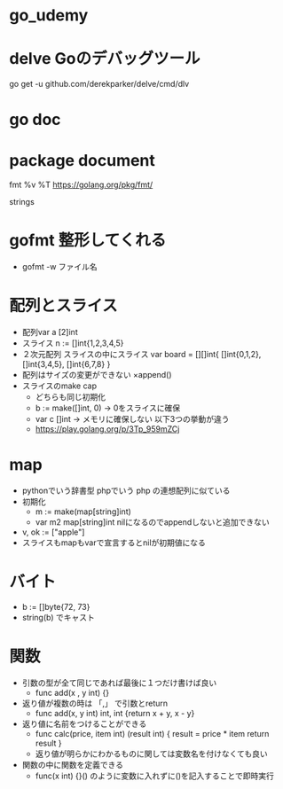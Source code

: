 # go_udemy

# delve Goのデバッグツール
go get -u github.com/derekparker/delve/cmd/dlv

# go doc 

# package document
fmt
%v %T
https://golang.org/pkg/fmt/ 

strings

# gofmt 整形してくれる
- gofmt -w ファイル名

# 配列とスライス　
- 配列var a [2]int
- スライス n := []int{1,2,3,4,5}
- ２次元配列 スライスの中にスライス
    var board = [][]int{
        []int{0,1,2},
        []int{3,4,5},
        []int{6,7,8}
    }
- 配列はサイズの変更ができない ×append()
- スライスのmake cap
    - どちらも同じ初期化
    - b := make([]int, 0) → 0をスライスに確保
    - var c []int → メモリに確保しない
    以下3つの挙動が違う
    - https://play.golang.org/p/3Tp_959mZCj 

# map
- pythonでいう辞書型 phpでいう php の連想配列に似ている
- 初期化 
    - m := make(map[string]int)
    - var m2 map[string]int  nilになるのでappendしないと追加できない
- v, ok := ["apple"] 
- スライスもmapもvarで宣言するとnilが初期値になる

# バイト
- b := []byte{72, 73}
- string(b) でキャスト

# 関数
- 引数の型が全て同じであれば最後に１つだけ書けば良い
    - func add(x , y int) {}
- 返り値が複数の時は 「,」 で引数とreturn
    - func add(x, y int) int, int {return x + y, x - y}
- 返り値に名前をつけることができる
    -  func calc(price, item int) (result int) {
        result = price * item
        return result
    }
    - 返り値が明らかにわかるものに関しては変数名を付けなくても良い
- 関数の中に関数を定義できる
    - func(x int) {}() のように変数に入れずに()を記入することで即時実行